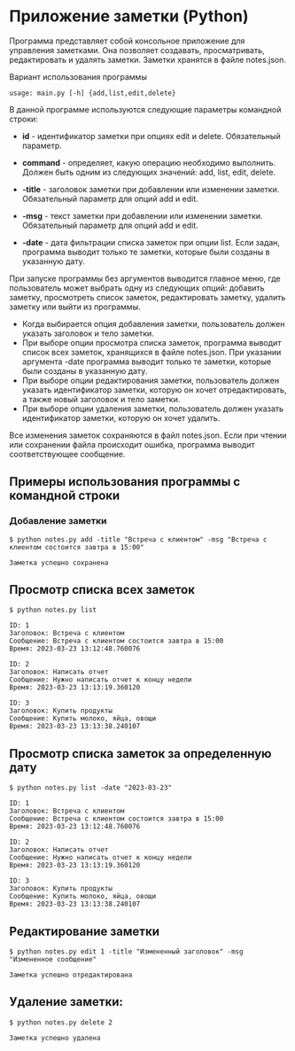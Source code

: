 # Приложение заметки (Python)

Программа представляет собой консольное приложение для управления заметками. Она позволяет создавать, просматривать, редактировать и удалять заметки. Заметки хранятся в файле notes.json.

Вариант использования программы

    usage: main.py [-h] {add,list,edit,delete}

В данной программе используются следующие параметры командной строки:

* **id** - идентификатор заметки при опциях edit и delete. Обязательный параметр.
* **command** - определяет, какую операцию необходимо выполнить. Должен быть одним из следующих значений: add, list, edit, delete.

* **-title** - заголовок заметки при добавлении или изменении заметки. Обязательный параметр для опций add и edit.

* **-msg** - текст заметки при добавлении или изменении заметки. Обязательный параметр для опций add и edit.

* **-date** - дата фильтрации списка заметок при опции list. Если задан, программа выводит только те заметки, которые были созданы в указанную дату.

При запуске программы без аргументов выводится главное меню, где пользователь может выбрать одну из следующих опций: добавить заметку, просмотреть список заметок, редактировать заметку, удалить заметку или выйти из программы.

* Когда выбирается опция добавления заметки, пользователь должен указать заголовок и тело заметки.
* При выборе опции просмотра списка заметок, программа выводит список всех заметок, хранящихся в файле notes.json. При указании аргумента -date программа выводит только те заметки, которые были созданы в указанную дату.
* При выборе опции редактирования заметки, пользователь должен указать идентификатор заметки, которую он хочет отредактировать, а также новый заголовок и тело заметки.
* При выборе опции удаления заметки, пользователь должен указать идентификатор заметки, которую он хочет удалить.

Все изменения заметок сохраняются в файл notes.json. Если при чтении или сохранении файла происходит ошибка, программа выводит соответствующее сообщение.

## Примеры использования программы с командной строки

### Добавление заметки

``` $ python notes.py add -title "Встреча с клиентом" -msg "Встреча с клиентом состоится завтра в 15:00" ```

    Заметка успешно сохранена

## Просмотр списка всех заметок

```$ python notes.py list```

    ID: 1
    Заголовок: Встреча с клиентом
    Сообщение: Встреча с клиентом состоится завтра в 15:00
    Время: 2023-03-23 13:12:48.760076

    ID: 2
    Заголовок: Написать отчет
    Сообщение: Нужно написать отчет к концу недели
    Время: 2023-03-23 13:13:19.360120

    ID: 3
    Заголовок: Купить продукты
    Сообщение: Купить молоко, яйца, овощи
    Время: 2023-03-23 13:13:38.240107

## Просмотр списка заметок за определенную дату

```$ python notes.py list -date "2023-03-23"```

    ID: 1
    Заголовок: Встреча с клиентом
    Сообщение: Встреча с клиентом состоится завтра в 15:00
    Время: 2023-03-23 13:12:48.760076

    ID: 2
    Заголовок: Написать отчет
    Сообщение: Нужно написать отчет к концу недели
    Время: 2023-03-23 13:13:19.360120

    ID: 3
    Заголовок: Купить продукты
    Сообщение: Купить молоко, яйца, овощи
    Время: 2023-03-23 13:13:38.240107

## Редактирование заметки

```$ python notes.py edit 1 -title "Измененный заголовок" -msg "Измененное сообщение"```

    Заметка успешно отредактирована

## Удаление заметки:

```$ python notes.py delete 2```

    Заметка успешно удалена
